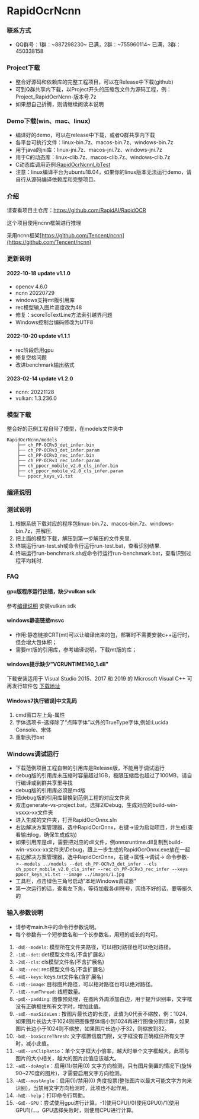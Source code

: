 # RapidOcrNcnn

### 联系方式

- QQ群号：1群：~887298230~ 已满，2群：~755960114~ 已满，3群：450338158

### Project下载

* 整合好源码和依赖库的完整工程项目，可以在Release中下载(github)
* 可到Q群共享内下载，以Project开头的压缩包文件为源码工程，例：Project_RapidOcrNcnn-版本号.7z
* 如果想自己折腾，则请继续阅读本说明

### Demo下载(win、mac、linux)

* 编译好的demo，可以在release中下载，或者Q群共享内下载
* 各平台可执行文件：linux-bin.7z、macos-bin.7z、windows-bin.7z
* 用于java的jni库：linux-jni.7z、macos-jni.7z、windows-jni.7z
* 用于C的动态库：linux-clib.7z、macos-clib.7z、windows-clib.7z
* C动态库调用范例:[RapidOcrNcnnLibTest](https://github.com/RapidAI/RapidOcrNcnnLibTest)
* 注意：linux编译平台为ubuntu18.04，如果你的linux版本无法运行demo，请自行从源码编译依赖库和完整项目。

### 介绍

请查看项目主仓库：https://github.com/RapidAI/RapidOCR

这个项目使用ncnn框架进行推理

采用ncnn框架[https://github.com/Tencent/ncnn](https://github.com/Tencent/ncnn)

### 更新说明

#### 2022-10-18 update v1.1.0

* opencv 4.6.0
* ncnn 20220729
* windows支持mt版引用库
* rec模型输入图片高度改为48
* 修复：scoreToTextLine方法索引越界问题
* Windows控制台编码修改为UTF8

#### 2022-10-20 update v1.1.1

* rec阶段启用gpu
* 修复空格问题
* 改进benchmark输出格式

#### 2023-02-14 update v1.2.0

* ncnn: 20221128
* vulkan: 1.3.236.0

### 模型下载

整合好的范例工程自带了模型，在models文件夹中

```
RapidOcrNcnn/models
    ├── ch_PP-OCRv3_det_infer.bin
    ├── ch_PP-OCRv3_det_infer.param
    ├── ch_PP-OCRv3_rec_infer.bin
    ├── ch_PP-OCRv3_rec_infer.param
    ├── ch_ppocr_mobile_v2.0_cls_infer.bin
    ├── ch_ppocr_mobile_v2.0_cls_infer.param
    └── ppocr_keys_v1.txt
```

### [编译说明](./BUILD.md)

### 测试说明

1. 根据系统下载对应的程序包linux-bin.7z、macos-bin.7z、windows-bin.7z，并解压.
2. 把上面的模型下载，解压到第一步解压的文件夹里.
3. 终端运行run-test.sh或命令行运行run-test.bat，查看识别结果.
4. 终端运行run-benchmark.sh或命令行运行run-benchmark.bat，查看识别过程平均耗时.

### FAQ

#### gpu版程序运行出错，缺少vulkan sdk

参考[编译说明](./BUILD.md) 安装vulkan sdk

#### windows静态链接msvc

- 作用:静态链接CRT(mt)可以让编译出来的包，部署时不需要安装c++运行时，但会增大包体积；
- 需要mt版的引用库，参考编译说明，下载mt版的库；

#### windows提示缺少"VCRUNTIME140_1.dll"

下载安装适用于 Visual Studio 2015、2017 和 2019 的 Microsoft Visual C++ 可再发行软件包
[下载地址](https://support.microsoft.com/zh-cn/help/2977003/the-latest-supported-visual-c-downloads)

#### Windows7执行错误|中文乱码

1. cmd窗口左上角-属性
2. 字体选项卡-选择除了“点阵字体”以外的TrueType字体,例如:Lucida Console、宋体
3. 重新执行bat

### Windows调试运行

* 下载范例项目工程自带的引用库是Release版，不能用于调试运行
* debug版的引用库未压缩时容量超过1GB，极限压缩后也超过了100MB，请自行编译或到群共享里寻找
* debug版的引用库必须是md版
* 把debug版的引用库替换到范例工程的对应文件夹
* 双击generate-vs-project.bat，选择2)Debug，生成对应的build-win-vsxxx-xx文件夹
* 进入生成的文件夹，打开RapidOcrOnnx.sln
* 右边解决方案管理器，选中RapidOcrOnnx，右键->设为启动项目，并生成(查看输出log，确保生成成功)
* 如果引用库是dll，需要把对应的dll文件，例onnxruntime.dll复制到build-win-vsxxx-xx文件夹\Debug，跟上一步生成的RapidOcrOnnx.exe放在一起
* 右边解决方案管理器，选中RapidOcrOnnx，右键->属性->调试->
  命令参数->```--models ../models --det ch_PP-OCRv3_det_infer --cls ch_ppocr_mobile_v2.0_cls_infer --rec ch_PP-OCRv3_rec_infer --keys ppocr_keys_v1.txt --image ../images/1.jpg```
* 工具栏，点击绿色三角号启动"本地Windows调试器"
* 第一次运行的话，查看左下角，等待加载各dll符号，网络不好的话，要等挺久的

### 输入参数说明

* 请参考main.h中的命令行参数说明。
* 每个参数有一个短参数名和一个长参数名，用短的或长的均可。

1. ```-d或--models```: 模型所在文件夹路径，可以相对路径也可以绝对路径。
2. ```-1或--det```: det模型文件名(不含扩展名)
3. ```-2或--cls```: cls模型文件名(不含扩展名)
4. ```-3或--rec```: rec模型文件名(不含扩展名)
5. ```-4或--keys```: keys.txt文件名(含扩展名)
6. ```-i或--image```: 目标图片路径，可以相对路径也可以绝对路径。
7. ```-t或--numThread```: 线程数量。
8. ```-p或--padding```: 图像预处理，在图片外周添加白边，用于提升识别率，文字框没有正确框住所有文字时，增加此值。
9. ```-s或--maxSideLen```
   : 按图片最长边的长度，此值为0代表不缩放，例：1024，如果图片长边大于1024则把图像整体缩小到1024再进行图像分割计算，如果图片长边小于1024则不缩放，如果图片长边小于32，则缩放到32。
10. ```-b或--boxScoreThresh```: 文字框置信度门限，文字框没有正确框住所有文字时，减小此值。
11. ```-u或--unClipRatio```：单个文字框大小倍率，越大时单个文字框越大。此项与图片的大小相关，越大的图片此值应该越大。
12. ```-a或--doAngle```：启用(1)/禁用(0) 文字方向检测，只有图片倒置的情况下(旋转90~270度的图片)，才需要启用文字方向检测。
13. ```-A或--mostAngle```：启用(1)/禁用(0) 角度投票(整张图片以最大可能文字方向来识别)，当禁用文字方向检测时，此项也不起作用。
14. ```-h或--help```：打印命令行帮助。
15. ```-G或--GPU```：尝试使用gpu进行计算，-1(使用CPU)/0(使用GPU0)/1(使用GPU1)/...，GPU选择失败时，则使用CPU进行计算。
